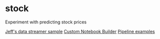 # stock
Experiment with predicting stock prices

[Jeff's data streamer sample](https://github.com/redhat-na-ssa/ml_data_streamer/blob/main/source-eip/src/test/resources/samples/MUFG-1.csv)
[Custom Notebook Builder](https://github.com/redhat-na-ssa/rhods-custom-notebook-example.git)
[Pipeline examples](https://github.com/rh-datascience-and-edge-practice/kubeflow-examples/blob/main/pipelines/11_iris_training_pipeline.py)
